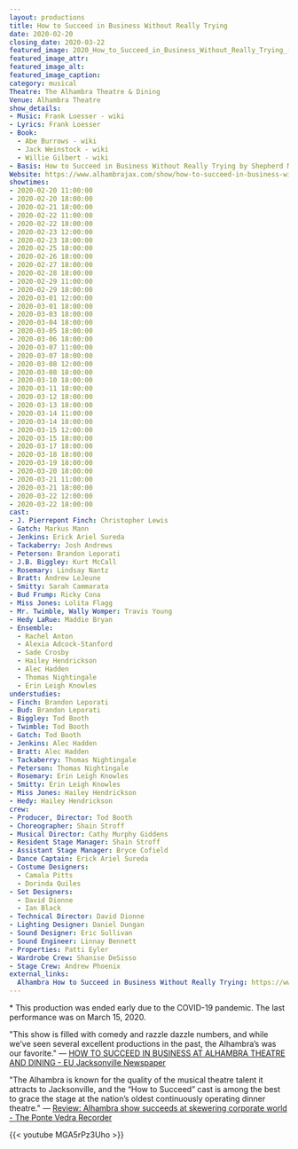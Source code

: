 ```yaml
---
layout: productions
title: How to Succeed in Business Without Really Trying
date: 2020-02-20
closing_date: 2020-03-22
featured_image: 2020_How_to_Succeed_in_Business_Without_Really_Trying_(musical).png
featured_image_attr:
featured_image_alt:
featured_image_caption:
category: musical
Theatre: The Alhambra Theatre & Dining
Venue: Alhambra Theatre
show_details:
- Music: Frank Loesser - wiki
- Lyrics: Frank Loesser
- Book: 
  - Abe Burrows - wiki
  - Jack Weinstock - wiki
  - Willie Gilbert - wiki
- Basis: How to Succeed in Business Without Really Trying by Shepherd Mead
Website: https://www.alhambrajax.com/show/how-to-succeed-in-business-without-really-trying/
showtimes:
- 2020-02-20 11:00:00
- 2020-02-20 18:00:00
- 2020-02-21 18:00:00
- 2020-02-22 11:00:00
- 2020-02-22 18:00:00
- 2020-02-23 12:00:00
- 2020-02-23 18:00:00
- 2020-02-25 18:00:00
- 2020-02-26 18:00:00
- 2020-02-27 18:00:00
- 2020-02-28 18:00:00
- 2020-02-29 11:00:00
- 2020-02-29 18:00:00
- 2020-03-01 12:00:00
- 2020-03-01 18:00:00
- 2020-03-03 18:00:00
- 2020-03-04 18:00:00
- 2020-03-05 18:00:00
- 2020-03-06 18:00:00
- 2020-03-07 11:00:00
- 2020-03-07 18:00:00
- 2020-03-08 12:00:00
- 2020-03-08 18:00:00
- 2020-03-10 18:00:00
- 2020-03-11 18:00:00
- 2020-03-12 18:00:00
- 2020-03-13 18:00:00
- 2020-03-14 11:00:00
- 2020-03-14 18:00:00
- 2020-03-15 12:00:00
- 2020-03-15 18:00:00
- 2020-03-17 18:00:00
- 2020-03-18 18:00:00
- 2020-03-19 18:00:00
- 2020-03-20 18:00:00
- 2020-03-21 11:00:00
- 2020-03-21 18:00:00
- 2020-03-22 12:00:00
- 2020-03-22 18:00:00
cast:
- J. Pierrepont Finch: Christopher Lewis
- Gatch: Markus Mann
- Jenkins: Erick Ariel Sureda
- Tackaberry: Josh Andrews
- Peterson: Brandon Leporati
- J.B. Biggley: Kurt McCall
- Rosemary: Lindsay Nantz
- Bratt: Andrew LeJeune
- Smitty: Sarah Cammarata
- Bud Frump: Ricky Cona
- Miss Jones: Lolita Flagg
- Mr. Twimble, Wally Womper: Travis Young
- Hedy LaRue: Maddie Bryan
- Ensemble:
  - Rachel Anton
  - Alexia Adcock-Stanford
  - Sade Crosby
  - Hailey Hendrickson
  - Alec Hadden
  - Thomas Nightingale
  - Erin Leigh Knowles
understudies:
- Finch: Brandon Leporati
- Bud: Brandon Leporati
- Biggley: Tod Booth
- Twimble: Tod Booth
- Gatch: Tod Booth
- Jenkins: Alec Hadden
- Bratt: Alec Hadden
- Tackaberry: Thomas Nightingale
- Peterson: Thomas Nightingale
- Rosemary: Erin Leigh Knowles
- Smitty: Erin Leigh Knowles
- Miss Jones: Hailey Hendrickson
- Hedy: Hailey Hendrickson
crew:
- Producer, Director: Tod Booth
- Choreographer: Shain Stroff
- Musical Director: Cathy Murphy Giddens
- Resident Stage Manager: Shain Stroff
- Assistant Stage Manager: Bryce Cofield
- Dance Captain: Erick Ariel Sureda
- Costume Designers:
  - Camala Pitts
  - Dorinda Quiles
- Set Designers:
  - David Dionne
  - Ian Black
- Technical Director: David Dionne
- Lighting Designer: Daniel Dungan
- Sound Designer: Eric Sullivan
- Sound Engineer: Linnay Bennett
- Properties: Patti Eyler
- Wardrobe Crew: Shanise DeSisso
- Stage Crew: Andrew Phoenix
external_links:
  Alhambra How to Succeed in Business Without Really Trying: https://www.alhambrajax.com/show/how-to-succeed-in-business-without-really-trying/
---
```

\* This production was ended early due to the COVID-19 pandemic. The last performance was on March 15, 2020.

"This show is filled with comedy and razzle dazzle numbers, and while we’ve seen several excellent productions in the past, the Alhambra’s was our favorite." — [HOW TO SUCCEED IN BUSINESS AT ALHAMBRA THEATRE AND DINING - EU Jacksonville Newspaper](https://eujacksonville.com/2020/02/26/how-to-succeed-in-business-at-alhambra-theatre-and-dining/)

"The Alhambra is known for the quality of the musical theatre talent it attracts to Jacksonville, and the “How to Succeed” cast is among the best to grace the stage at the nation’s oldest continuously operating dinner theatre." — [Review: Alhambra show succeeds at skewering corporate world - The Ponte Vedra Recorder](https://pontevedrarecorder.com/stories/review-alhambra-show-succeeds-at-skewering-corporate-world,10583)

{{< youtube MGA5rPz3Uho >}}